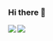 ### Hi there 👋

<a href="">
  <img align="left" src="https://github-readme-stats.vercel.app/api?username=tsaglam&count_private=true&show_icons=true&theme=vue&hide_rank=true&line_height=25" />
</a>
<a href="">
  <img align="left" src="https://github-readme-stats.vercel.app/api/top-langs/?username=tsaglam&theme=vue&hide_title=true&show_icons=true&langs_count=10&hide=c,makefile,python,shell&line_height=25" />
</a>
